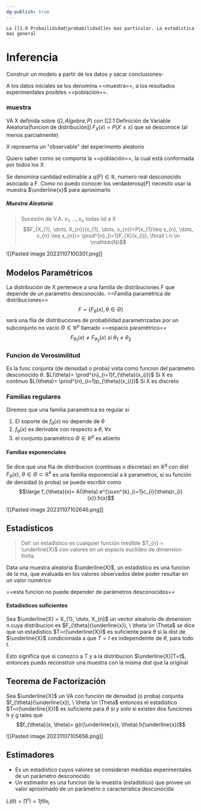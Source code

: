 ```yaml
---
dg-publish: true
---
```

	La [[1.0 Probailididad|probabilidad]]es mas particular. La estadistica mas general

# Inferencia

Construir un modelo a partir de los datos y sacar conclusiones-



A los datos iniciales se los denomina ==muestra==, a los resultados experimentales posibles ==población==.

### muestra
VA X definida sobre $(\Omega, Algebra, P)$ con [[2.1 Definición de Variable Aleatoria|funcion de distribución]] $F_X(x)= P(X \leq x)$ que se desconoce (al menos parcialmente)

X representa un "observable" del experimento aleatorio

Quiero saber como se comporta la ==población==, la cual está conformada por todos los X

Se denomina cantidad estimable a $q(F) \in \mathbb{R}$, numero real desconocido asociado a F. Como no puedo conocer los verdaderos$q(F)$ necesito usar la muestra $\underline{x}$ para aproximarlo


##### Muestra Aleatoria 
> Sucesión de V.A. $x_{1}, \dots, x_{n}$ todas iid a X
> $$F_{X_{1}, \dots, X_{n}}(x_{1}, \dots, x_{n})=P(x_{1}\leq x_{n}, \dots, x_{n} \leq x_{n})= \prod^{n}_{i=1}F_{X}(x_{i}), \forall \ n \in \mathbb{N}$$

![[Pasted image 20231107100301.png]]

## Modelos Paramétricos
La distribución de X pertenece a una familia de distribuciones $\textit{F}$ que depende de un parámetro desconocido.
==Familia paramétrica de distribuciones==
$$F =\{ {F_{\theta}(x)}, \theta \in \Theta \}$$
será una flia de distribuciones de probabilidad parametrizadas por un subconjunto no vacío $\Theta \in \mathbb{R}^p$ llamado ==espacio paramétrico==
$$F_{\theta_{1}}(x)\neq F_{\theta
_{2}}(x) \ si \ \theta_{1} \neq \theta_{2}$$

### Funcion de Verosimilitud
Es la func conjunta (de densidad o proba) vista como funcion del parámetro desconocido $\theta$. 
$L(\theta)= \prod^{n}_{i=1}f_{\theta}(x_{i})$ Si X es continuo
$L(\theta)= \prod^{n}_{i=1}p_{\theta}(x_{i})$ Si X es discreto

### Familias regulares
Diremos que una familia paramétrica es regular si 
1. El soporte de $f_{\theta}(x)$ no depende de $\theta$
2. $f_{\theta}(x)$ es derivable con respecto a $\theta, \ \forall x$
3. el conjunto paramétrico $\Theta \in \mathbb{R}^p$ es abierto

#### Familias exponenciales
Se dice que una flia de distribucion (continuas o discretas) en $\mathbb{R}^q$ con dist $F_{\theta}(x)$, $\theta \in \Theta \subset \mathbb{R}^k$ es una familia exponencial a k parametros, si su función de densidad (o proba) se puede escribir como 
$$\large f_{\theta}(x)= A(\theta).e^{\sum^{k}_{i=1}c_{i}(\theta)r_{i}(x)}.h(x)$$



![[Pasted image 20231107102646.png]]


## Estadísticos
> Def: un estadístico es cualquier función medible $T_{n} = \underline{X}$ con valores en un espacio euclideo de dimension finita.

Data una muestra aleatoria $\underline{X}$, un estadístico es una funcion de la ma, que evaluada en los valores observados debe poder resultar en un valor numérico

==esta funcion no puede depender de parámetros desconocidos==


#### Estadísticos suficientes

Sea $\underline{X} = X_{1}, \dots, X_{n}$ un vector aleatorio de dimension n cuya distribucion es $F_{\theta}(\underline{x}), \ \theta \in \Theta$ se dice que un estadistico $T=r(\underline{X})$ es suficiente para $\theta$ si la dist de $\underline{X}$ condicionada a que $T=t$ es independeinte de $\theta$, para todo t.

Esto significa que si conozco a T y a la distribucion $\underline{X}|T=t$, entonces puedo reconstruir una muestra con la misma dist que la original


## Teorema de Factorización 
Sea $\underline{X}$ un VA con función de densidad (o proba) conjunta $f_{\theta}(\underline{x}), \ \theta \in \Theta$ entonces el estadístico $T=r(\underline{X})$ es suficiente para $\theta$ si y solo si existen dos funciones h y g tales que 
$$f_{\theta}(x, \theta)= g(r(\underline{x}), \theta).h(\underline{x})$$


![[Pasted image 20231107105656.png]]



## Estimadores

- Es un estadistico cuyos valores se consideran medidas experimentales de un parámetro desconocido 
- Un estimador es una funcion de la muestra (estadístico) que provee un valor aproximado de un parámetro o caracteristica desconocida 


$L(\theta) = \prod^{n}{i=1} f \theta{x_i}$